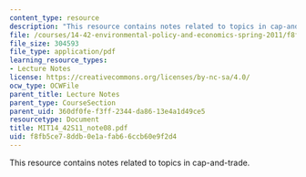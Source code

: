 ```yaml
---
content_type: resource
description: "This resource contains notes related to topics in cap-and-trade.\r\n"
file: /courses/14-42-environmental-policy-and-economics-spring-2011/f8fb5ce78ddb0e1afab66ccb60e9f2d4_MIT14_42S11_note08.pdf
file_size: 304593
file_type: application/pdf
learning_resource_types:
- Lecture Notes
license: https://creativecommons.org/licenses/by-nc-sa/4.0/
ocw_type: OCWFile
parent_title: Lecture Notes
parent_type: CourseSection
parent_uid: 360df0fe-f3ff-2344-da86-13e4a1d49ce5
resourcetype: Document
title: MIT14_42S11_note08.pdf
uid: f8fb5ce7-8ddb-0e1a-fab6-6ccb60e9f2d4
---
```

This resource contains notes related to topics in cap-and-trade.
